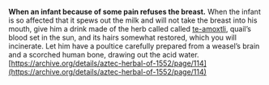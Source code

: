 **When an infant because of some pain refuses the breast.** When the infant is so affected that it spews out the milk and will not take the breast into his mouth, give him a drink made of the herb called called [te-amoxtli](Te-amoxtli.md), quail’s blood set in the sun, and its hairs somewhat restored, which you will incinerate. Let him have a poultice carefully prepared from a weasel’s brain and a scorched human bone, drawing out the acid water.  
[https://archive.org/details/aztec-herbal-of-1552/page/114](https://archive.org/details/aztec-herbal-of-1552/page/114)  

